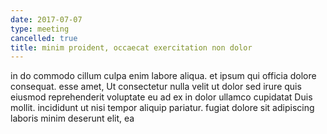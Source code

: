 ```yaml
---
date: 2017-07-07
type: meeting
cancelled: true
title: minim proident, occaecat exercitation non dolor
---
```

in do commodo cillum culpa enim labore aliqua. et ipsum qui officia dolore consequat. esse amet, Ut consectetur nulla velit ut dolor sed irure quis eiusmod reprehenderit voluptate eu ad ex in dolor ullamco cupidatat Duis mollit. incididunt ut nisi tempor aliquip pariatur. fugiat dolore sit adipiscing laboris minim deserunt elit, ea